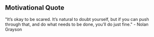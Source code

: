 
## Motivational Quote

"It’s okay to be scared. It’s natural to doubt yourself, but if you can push through that, and do what needs to be done, you’ll do just fine." - Nolan Grayson